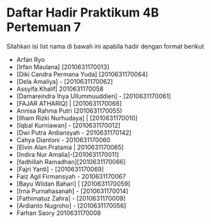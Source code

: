 # Daftar Hadir Praktikum 4B Pertemuan 7
Silahkan isi list nama di bawah ini apabila hadir dengan format berikut

- Arfan Ryo
- [Irfan Maulana] [2010631170013]
- [Diki Candra Permana Yuda] [2010631170064]
- [Dela Amaliya] - [2010631170062]
- Assyifa Khalif| 2010631170058
- [Damareindra Ihya Ullummuuddien] - [2010631170061]
- [FAJAR ATHARIQ] | [2010631170068]
- Annisa Rahma Putri (2010631170055)
- [Ilham Rizki Nurhudaya] | [2010631170010]
- [Iqbal Kurniawan] - [2010631170012]
- [Dwi Putra Ardiansyah - 2010631170142]
- Cahya Diantoni - 2010631170060
- [Elvin Alan Pratama | 2010631170065]
- [Indira Nur Amalia]-[2010631170011]
- [fadhillah Ramadhan][2010631170066]
- [Fajri Yanti] -  [2010631170069]
- Faiz Agil Firmansyah - 2010631170067
- [Bayu Wildan Bahari] | [2010631170059]
- [Irna Purnahasanah] - [2010631170014]
- [Fathimatuz Zahra] - [2010631170009]
- [Ardianto Nugroho] - [2010631170056]
- Farhan Saory 2010631170008
